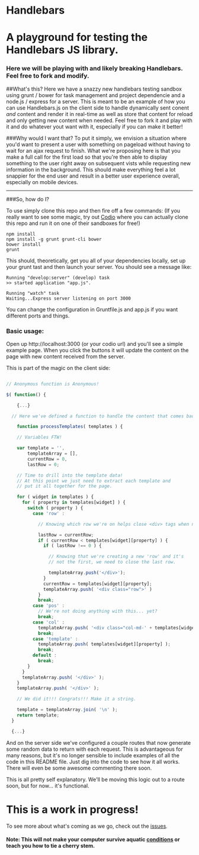 Handlebars
==========

# A playground for testing the Handlebars JS library.

### Here we will be playing with and likely breaking Handlebars.  Feel free to fork and modify.

##What's this?
Here we have a snazzy new handlebars testing sandbox using grunt / bower for task management and project dependencie and a node.js / express for a server.
This is meant to be an example of how you can use Handlebars.js on the client side to handle dynamically sent conent *and* content and render it in real-time as well as store that content for reload and only getting new content when needed.
Feel free to fork it and play with it and do whatever yout want with it, especially if you can make it better!

###Why would I want that?
To put it simply, we envision a situation where you'd want to present a user with something on pageload without having to wait for an ajax request to finish. What we're proposing here is that you make a full call for the first load so that you're then able to display something to the user right away on subsequent vists while requesting new information in the background. This should make everything feel a lot snappier for the end user and result in a better user experience overall, especially on mobile devices.

---

###So, how do I?

To use simply clone this repo and then fire off a few commands:
(If you really want to see some magic, try out [Codio](http://codio.com) where you can actually clone this repo and run it on one of their sandboxes for free!)

```
npm install
npm install -g grunt grunt-cli bower
bower install
grunt
```

This should, theoretically, get you all of your dependencies locally, set up your grunt tast and then launch your server. You should see a message like:

```
Running "develop:server" (develop) task
>> started application "app.js".

Running "watch" task
Waiting...Express server listening on port 3000
```

You can change the configuration in Gruntfile.js and app.js if you want different ports and things.


### Basic usage:


Open up http://localhost:3000 (or your codio url) and you'll see a simple example page. When you click the buttons it will update the content on the page with new content received from the server.

This is part of the magic on the client side:

```javascript

// Anonymous function is Anonymous!

$( function() {

    {...}

  // Here we've defined a function to handle the content that comes back from the server

    function processTemplates( templates ) {

    // Variables FTW!

    var template = '',
        templateArray = [],
        currentRow = 0,
        lastRow = 0;

    // Time to drill into the template data!
    // At this point we just need to extract each template and
    // put it all together for the page.

    for ( widget in templates ) {
      for ( property in templates[widget] ) {
        switch ( property ) {
          case 'row' :

            // Knowing which row we're on helps close <div> tags when needed

            lastRow = currentRow;
            if ( currentRow < templates[widget][property] ) {
              if ( lastRow !== 0 ) {

                // Knowing that we're creating a new 'row' and it's
                // not the first, we need to close the last row.

                templateArray.push('</div>');
              }
              currentRow = templates[widget][property];
              templateArray.push( '<div class="row">' )
            }
            break;
          case 'pos' :
            // We're not doing anything with this... yet?
            break;
          case 'col' :
            templateArray.push( '<div class="col-md-' + templates[widget][property] + '">' );
            break;
          case 'template' :
            templateArray.push( templates[widget][property] );
            break;
          default :
            break;
        }
      }
      templateArray.push( '</div>' );
    }
    templateArray.push( '</div>' );

    // We did it!!! Congrats!!! Make it a string.

    template = templateArray.join( '\n' );
    return template;
  }

  {...}
```

And on the server side we've configured a couple routes that now generate some random data to return with each request. This is advantageous for many reasons, but it's no longer sensible to include examples of all the code in this README file. Just dig into the code to see how it all works. There will even be some awesome commenting there soon. 


This is all pretty self explanatory. We'll be moving this logic out to a route soon, but for now... it's functional.

# This is a work in progress!
To see more about what's coming as we go, check out the [issues](http://github.com/niczak/Handlebars/issues/).


#### Note: This will not make your computer survive aquatic [conditions](https://www.youtube.com/watch?v=HLUX0y4EptA) or teach you how to tie a cherry stem.
